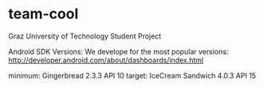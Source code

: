 team-cool
=========

Graz University of Technology Student Project




Android SDK Versions: 
We develope for the most popular versions: http://developer.android.com/about/dashboards/index.html

minimum: Gingerbread       2.3.3 API 10
target:  IceCream Sandwich 4.0.3 API 15